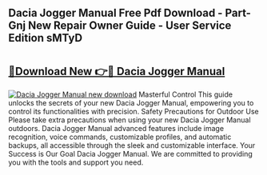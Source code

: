 ## Dacia Jogger Manual Free Pdf Download - Part-Gnj New Repair Owner Guide - User Service Edition sMTyD

# <h2><a href="http://cf24496.oget.top/?id=Dacia+Jogger+Manual">🔗Download New 👉🔴 Dacia Jogger Manual</a></h2>

[![Dacia Jogger Manual new download](https://i.imgur.com/5g1atiW.png)](http://cf24496.oget.top/?id=Dacia+Jogger+Manual)
Masterful Control This guide unlocks the secrets of your new Dacia Jogger Manual, empowering you to control its functionalities with precision. Safety Precautions for Outdoor Use Please take extra precautions when using your new Dacia Jogger Manual outdoors. Dacia Jogger Manual advanced features include image recognition, voice commands, customizable profiles, and automatic backups, all accessible through the sleek and customizable interface. Your Success is Our Goal Dacia Jogger Manual. We are committed to providing you with the tools and support you need.
